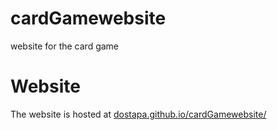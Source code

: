# cardGamewebsite
website for the card game

# Website
The website is hosted at [dostapa.github.io/cardGamewebsite/](https://dostapa.github.io/cardGamewebsite/)
